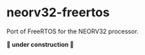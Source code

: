 # neorv32-freertos

Port of FreeRTOS for the NEORV32 processor.

**:construction: under construction :construction:**

